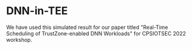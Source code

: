 # DNN-in-TEE

We have used this simulated result for our paper titled "Real-Time Scheduling of TrustZone-enabled DNN Workloads" for CPSIOTSEC 2022 workshop.
